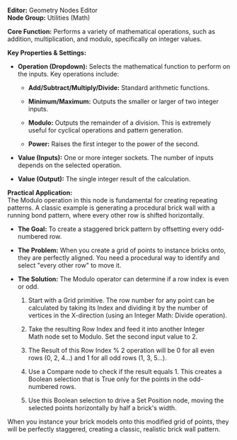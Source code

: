 **Editor:** Geometry Nodes Editor  
**Node Group:** Utilities (Math)

**Core Function:** Performs a variety of mathematical operations, such as addition, multiplication, and modulo, specifically on integer values.

**Key Properties & Settings:**

- **Operation (Dropdown):** Selects the mathematical function to perform on the inputs. Key operations include:
    
    - **Add/Subtract/Multiply/Divide:** Standard arithmetic functions.
        
    - **Minimum/Maximum:** Outputs the smaller or larger of two integer inputs.
        
    - **Modulo:** Outputs the remainder of a division. This is extremely useful for cyclical operations and pattern generation.
        
    - **Power:** Raises the first integer to the power of the second.
        
- **Value (Inputs):** One or more integer sockets. The number of inputs depends on the selected operation.
    
- **Value (Output):** The single integer result of the calculation.
    

**Practical Application:**  
The Modulo operation in this node is fundamental for creating repeating patterns. A classic example is generating a procedural brick wall with a running bond pattern, where every other row is shifted horizontally.

- **The Goal:** To create a staggered brick pattern by offsetting every odd-numbered row.
    
- **The Problem:** When you create a grid of points to instance bricks onto, they are perfectly aligned. You need a procedural way to identify and select "every other row" to move it.
    
- **The Solution:** The Modulo operator can determine if a row index is even or odd.
    
    1. Start with a Grid primitive. The row number for any point can be calculated by taking its Index and dividing it by the number of vertices in the X-direction (using an Integer Math: Divide operation).
        
    2. Take the resulting Row Index and feed it into another Integer Math node set to Modulo. Set the second input value to 2.
        
    3. The Result of this Row Index % 2 operation will be 0 for all even rows (0, 2, 4...) and 1 for all odd rows (1, 3, 5...).
        
    4. Use a Compare node to check if the result equals 1. This creates a Boolean selection that is True only for the points in the odd-numbered rows.
        
    5. Use this Boolean selection to drive a Set Position node, moving the selected points horizontally by half a brick's width.
        

When you instance your brick models onto this modified grid of points, they will be perfectly staggered, creating a classic, realistic brick wall pattern.
